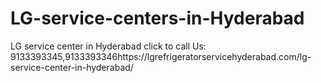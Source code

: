 # LG-service-centers-in-Hyderabad
LG service center in Hyderabad click to call Us: 9133393345,9133393346https://lgrefrigeratorservicehyderabad.com/lg-service-center-in-hyderabad/
